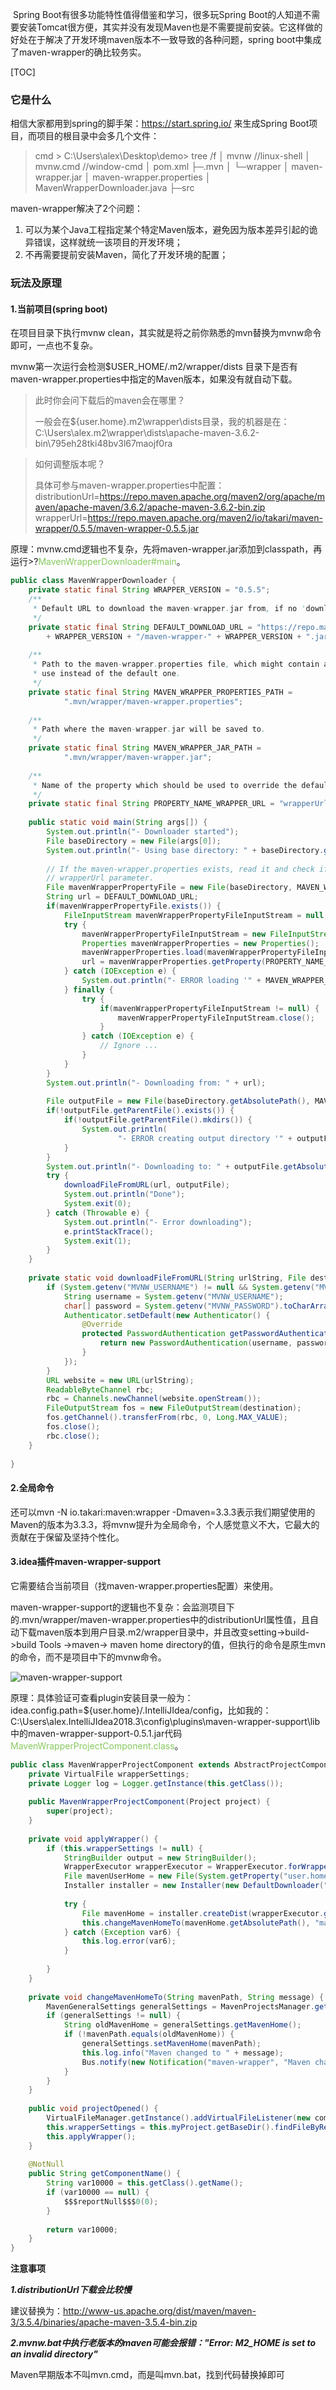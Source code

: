 ​	Spring Boot有很多功能特性值得借鉴和学习，很多玩Spring Boot的人知道不需要安装Tomcat很方便，其实并没有发现Maven也是不需要提前安装。它这样做的好处在于解决了开发环境maven版本不一致导致的各种问题，spring boot中集成了maven-wrapper的确比较务实。

[TOC]

### 它是什么

相信大家都用到spring的脚手架：https://start.spring.io/ 来生成Spring Boot项目，而项目的根目录中会多几个文件：

> cmd > C:\Users\alex\Desktop\demo> tree /f
> │  mvnw            //linux-shell
> │  mvnw.cmd        //window-cmd
> │  pom.xml
> ├─.mvn
> │  └─wrapper
> │          maven-wrapper.jar
> │          maven-wrapper.properties
> │          MavenWrapperDownloader.java
> ├─src

maven-wrapper解决了2个问题：

1. 可以为某个Java工程指定某个特定Maven版本，避免因为版本差异引起的诡异错误，这样就统一该项目的开发环境；
2. 不再需要提前安装Maven，简化了开发环境的配置；

### 玩法及原理

#### 1.当前项目(spring boot)

在项目目录下执行mvnw clean，其实就是将之前你熟悉的mvn替换为mvnw命令即可，一点也不复杂。

mvnw第一次运行会检测$USER_HOME/.m2/wrapper/dists 目录下是否有maven-wrapper.properties中指定的Maven版本，如果没有就自动下载。

> 此时你会问下载后的maven会在哪里？
>
> 一般会在${user.home}\.m2\wrapper\dists目录，我的机器是在：C:\Users\alex\.m2\wrapper\dists\apache-maven-3.6.2-bin\795eh28tki48bv3l67maojf0ra

> 如何调整版本呢？
>
> 具体可参与maven-wrapper.properties中配置：
> distributionUrl=https://repo.maven.apache.org/maven2/org/apache/maven/apache-maven/3.6.2/apache-maven-3.6.2-bin.zip
> wrapperUrl=https://repo.maven.apache.org/maven2/io/takari/maven-wrapper/0.5.5/maven-wrapper-0.5.5.jar

原理：mvnw.cmd逻辑也不复杂，先将maven-wrapper.jar添加到classpath，再运行>?<font color=86ca5e>MavenWrapperDownloader#main</font>。

```java
public class MavenWrapperDownloader {
    private static final String WRAPPER_VERSION = "0.5.5";
    /**
     * Default URL to download the maven-wrapper.jar from, if no 'downloadUrl' is provided.
     */
    private static final String DEFAULT_DOWNLOAD_URL = "https://repo.maven.apache.org/maven2/io/takari/maven-wrapper/"
        + WRAPPER_VERSION + "/maven-wrapper-" + WRAPPER_VERSION + ".jar";
 
    /**
     * Path to the maven-wrapper.properties file, which might contain a downloadUrl property to
     * use instead of the default one.
     */
    private static final String MAVEN_WRAPPER_PROPERTIES_PATH =
            ".mvn/wrapper/maven-wrapper.properties";
 
    /**
     * Path where the maven-wrapper.jar will be saved to.
     */
    private static final String MAVEN_WRAPPER_JAR_PATH =
            ".mvn/wrapper/maven-wrapper.jar";
 
    /**
     * Name of the property which should be used to override the default download url for the wrapper.
     */
    private static final String PROPERTY_NAME_WRAPPER_URL = "wrapperUrl";
 
    public static void main(String args[]) {
        System.out.println("- Downloader started");
        File baseDirectory = new File(args[0]);
        System.out.println("- Using base directory: " + baseDirectory.getAbsolutePath());
 
        // If the maven-wrapper.properties exists, read it and check if it contains a custom
        // wrapperUrl parameter.
        File mavenWrapperPropertyFile = new File(baseDirectory, MAVEN_WRAPPER_PROPERTIES_PATH);
        String url = DEFAULT_DOWNLOAD_URL;
        if(mavenWrapperPropertyFile.exists()) {
            FileInputStream mavenWrapperPropertyFileInputStream = null;
            try {
                mavenWrapperPropertyFileInputStream = new FileInputStream(mavenWrapperPropertyFile);
                Properties mavenWrapperProperties = new Properties();
                mavenWrapperProperties.load(mavenWrapperPropertyFileInputStream);
                url = mavenWrapperProperties.getProperty(PROPERTY_NAME_WRAPPER_URL, url);
            } catch (IOException e) {
                System.out.println("- ERROR loading '" + MAVEN_WRAPPER_PROPERTIES_PATH + "'");
            } finally {
                try {
                    if(mavenWrapperPropertyFileInputStream != null) {
                        mavenWrapperPropertyFileInputStream.close();
                    }
                } catch (IOException e) {
                    // Ignore ...
                }
            }
        }
        System.out.println("- Downloading from: " + url);
 
        File outputFile = new File(baseDirectory.getAbsolutePath(), MAVEN_WRAPPER_JAR_PATH);
        if(!outputFile.getParentFile().exists()) {
            if(!outputFile.getParentFile().mkdirs()) {
                System.out.println(
                        "- ERROR creating output directory '" + outputFile.getParentFile().getAbsolutePath() + "'");
            }
        }
        System.out.println("- Downloading to: " + outputFile.getAbsolutePath());
        try {
            downloadFileFromURL(url, outputFile);
            System.out.println("Done");
            System.exit(0);
        } catch (Throwable e) {
            System.out.println("- Error downloading");
            e.printStackTrace();
            System.exit(1);
        }
    }
 
    private static void downloadFileFromURL(String urlString, File destination) throws Exception {
        if (System.getenv("MVNW_USERNAME") != null && System.getenv("MVNW_PASSWORD") != null) {
            String username = System.getenv("MVNW_USERNAME");
            char[] password = System.getenv("MVNW_PASSWORD").toCharArray();
            Authenticator.setDefault(new Authenticator() {
                @Override
                protected PasswordAuthentication getPasswordAuthentication() {
                    return new PasswordAuthentication(username, password);
                }
            });
        }
        URL website = new URL(urlString);
        ReadableByteChannel rbc;
        rbc = Channels.newChannel(website.openStream());
        FileOutputStream fos = new FileOutputStream(destination);
        fos.getChannel().transferFrom(rbc, 0, Long.MAX_VALUE);
        fos.close();
        rbc.close();
    }
 
}
```

#### 2.全局命令

还可以mvn -N io.takari:maven:wrapper -Dmaven=3.3.3表示我们期望使用的Maven的版本为3.3.3，将mvnw提升为全局命令，个人感觉意义不大，它最大的贡献在于保留及坚持个性化。

#### 3.idea插件maven-wrapper-support

它需要结合当前项目（找maven-wrapper.properties配置）来使用。

maven-wrapper-support的逻辑也不复杂：会监测项目下的.mvn/wrapper/maven-wrapper.properties中的distributionUrl属性值，且自动下载maven版本到用户目录.m2/wrapper目录中，并且改变setting->build->build Tools ->maven-> maven home directory的值，但执行的命令是原生mvn的命令，而不是项目中下的mvnw命令。

![maven-wrapper-support](ext/maven-wrapper-support.png?raw=true)

原理：具体验证可查看plugin安装目录一般为：idea.config.path=${user.home}/.IntelliJIdea/config，比如我的：C:\Users\alex\.IntelliJIdea2018.3\config\plugins\maven-wrapper-support\lib中的maven-wrapper-support-0.5.1.jar代码<font color=86ca5e>MavenWrapperProjectComponent.class</font>。

```java
public class MavenWrapperProjectComponent extends AbstractProjectComponent {
    private VirtualFile wrapperSettings;
    private Logger log = Logger.getInstance(this.getClass());
 
    public MavenWrapperProjectComponent(Project project) {
        super(project);
    }
 
    private void applyWrapper() {
        if (this.wrapperSettings != null) {
            StringBuilder output = new StringBuilder();
            WrapperExecutor wrapperExecutor = WrapperExecutor.forWrapperPropertiesFile(new File(this.wrapperSettings.getPath()), output);
            File mavenUserHome = new File(System.getProperty("user.home") + "/.m2");
            Installer installer = new Installer(new DefaultDownloader("mvnw", "0.4.0"), new PathAssembler(mavenUserHome));
 
            try {
                File mavenHome = installer.createDist(wrapperExecutor.getConfiguration());
                this.changeMavenHomeTo(mavenHome.getAbsolutePath(), "maven wrapper defined in " + this.wrapperSettings.getPath());
            } catch (Exception var6) {
                this.log.error(var6);
            }
 
        }
    }
 
    private void changeMavenHomeTo(String mavenPath, String message) {
        MavenGeneralSettings generalSettings = MavenProjectsManager.getInstance(this.myProject).getGeneralSettings();
        if (generalSettings != null) {
            String oldMavenHome = generalSettings.getMavenHome();
            if (!mavenPath.equals(oldMavenHome)) {
                generalSettings.setMavenHome(mavenPath);
                this.log.info("Maven changed to " + message);
                Bus.notify(new Notification("maven-wrapper", "Maven changed", "Maven changed to " + message, NotificationType.INFORMATION));
            }
        }
    }
 
    public void projectOpened() {
        VirtualFileManager.getInstance().addVirtualFileListener(new com.blackbuild.intellij.wavenwrappersupport.MavenWrapperProjectComponent.ChangeListener(this));
        this.wrapperSettings = this.myProject.getBaseDir().findFileByRelativePath(".mvn/wrapper/maven-wrapper.properties");
        this.applyWrapper();
    }
 
    @NotNull
    public String getComponentName() {
        String var10000 = this.getClass().getName();
        if (var10000 == null) {
            $$$reportNull$$$0(0);
        }
 
        return var10000;
    }
}
```

**注意事项**

***1.distributionUrl下载会比较慢***

建议替换为：http://www-us.apache.org/dist/maven/maven-3/3.5.4/binaries/apache-maven-3.5.4-bin.zip

***2.mvnw.bat中执行老版本的maven可能会报错："Error: M2_HOME is set to an invalid directory"***

Maven早期版本不叫mvn.cmd，而是叫mvn.bat，找到代码替换掉即可